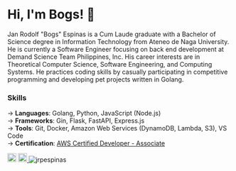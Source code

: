 Hi, I'm Bogs! 👋
===

Jan Rodolf "Bogs" Espinas is a Cum Laude graduate with a Bachelor of Science degree in Information Technology from Ateneo de Naga University. 
He is currently a Software Engineer focusing on back end development at Demand Science Team Philippines, Inc. 
His career interests are in Theoretical Computer Science, Software Engineering, and Computing Systems. 
He practices coding skills by casually participating in competitive programming and developing pet projects written in Golang.

### Skills 
→ **Languages**: Golang, Python, JavaScript (Node.js)<br />
→ **Frameworks**: Gin, Flask, FastAPI, Express.js <br />
→ **Tools**: Git, Docker, Amazon Web Services (DynamoDB, Lambda, S3), VS Code <br />
→ **Certification**: [AWS Certified Developer - Associate](https://www.credly.com/badges/00e18bea-b9ef-4a83-bf88-44a9f1886eab/linked_in) <br />

<!-- ![visitors](https://visitor-badge.glitch.me/badge?page_id=$jrpespinas) -->
<a href="https://www.linkedin.com/in/jrpespinas/" target="_blank"><img src="https://img.shields.io/badge/LinkedIn-0077B5?style=for-the-badge&logo=linkedin&logoColor=white" height=20></a>
<a href="mailto:jrpespinas@gmail.com?subject=Hi! Found you on Github!" rel="nofollow noreferrer"> <img src="https://img.shields.io/badge/Gmail-D14836?style=for-the-badge&logo=gmail&logoColor=white" height=20> </a> <img src="https://komarev.com/ghpvc/?username=jrpespinas" alt="jrpespinas" /> 

 


